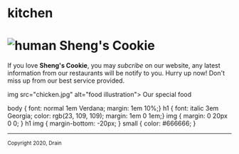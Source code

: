 # kitchen
<html>
<head>
<title>Yee Kuang's Kitchen </title>
<link rel="stylesheet" href="kitchen.css" type="text/css">
</head>

<body>
<h1><img src="sheng.jpg" alt="human"> Sheng's Cookie </h1>
<p>If you love <strong>Sheng's Cookie</strong>, you may <i>subcribe</i> on our website, any latest information from our restaurants will be notify to you. <bg color: blue> Hurry up now! </bg color> Don't miss up from our best service provided.</p>

<p>img src="chicken.jpg" alt="food illustration"> Our special food </p>
body { font: normal 1em Verdana; margin: 1em 10%;} h1 { font: italic 3em Georgia; color: rgb(23, 109, 109); margin: 1em 0 1em;} img { margin: 0 20px 0 0; }   h1 img { margin-bottom: -20px; }   small { color: #666666; }
<hr>
<p><small>Copyright 2020, Drain </small></p>
</body>
</html>

